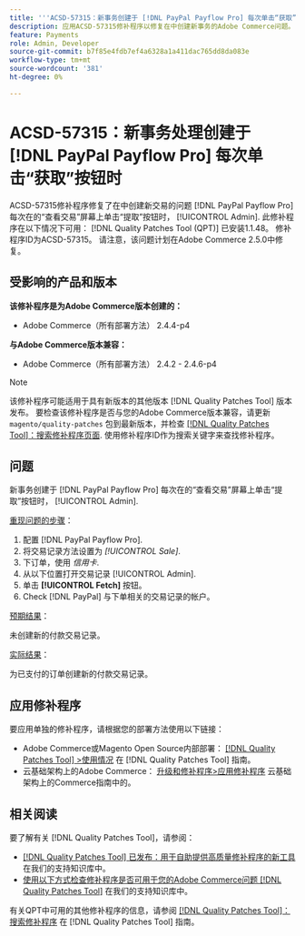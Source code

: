 ```yaml
---
title: '''ACSD-57315：新事务创建于 [!DNL PayPal Payflow Pro] 每次单击“获取”按钮时'
description: 应用ACSD-57315修补程序以修复在中创建新事务的Adobe Commerce问题。 [!DNL PayPal Payflow Pro] 每次在的“查看交易”屏幕上单击“提取”按钮时， [!UICONTROL Admin].
feature: Payments
role: Admin, Developer
source-git-commit: b7f85e4fdb7ef4a6328a1a411dac765dd8da083e
workflow-type: tm+mt
source-wordcount: '381'
ht-degree: 0%

---
```


# ACSD-57315：新事务处理创建于 [!DNL PayPal Payflow Pro] 每次单击“获取”按钮时

ACSD-57315修补程序修复了在中创建新交易的问题 [!DNL PayPal Payflow Pro] 每次在的“查看交易”屏幕上单击“提取”按钮时， [!UICONTROL Admin]. 此修补程序在以下情况下可用： [!DNL Quality Patches Tool (QPT)] 已安装1.1.48。 修补程序ID为ACSD-57315。 请注意，该问题计划在Adobe Commerce 2.5.0中修复。

## 受影响的产品和版本

**该修补程序是为Adobe Commerce版本创建的：**

* Adobe Commerce（所有部署方法） 2.4.4-p4

**与Adobe Commerce版本兼容：**

* Adobe Commerce（所有部署方法） 2.4.2 - 2.4.6-p4

>[!NOTE]
>
>该修补程序可能适用于具有新版本的其他版本 [!DNL Quality Patches Tool] 版本发布。 要检查该修补程序是否与您的Adobe Commerce版本兼容，请更新 `magento/quality-patches` 包到最新版本，并检查 [[!DNL Quality Patches Tool]：搜索修补程序页面](https://experienceleague.adobe.com/tools/commerce-quality-patches/index.html). 使用修补程序ID作为搜索关键字来查找修补程序。

## 问题

新事务创建于 [!DNL PayPal Payflow Pro] 每次在的“查看交易”屏幕上单击“提取”按钮时， [!UICONTROL Admin].

<u>重现问题的步骤</u>：

1. 配置 [!DNL PayPal Payflow Pro].
1. 将交易记录方法设置为 *[!UICONTROL Sale]*.
1. 下订单，使用 *信用卡*.
1. 从以下位置打开交易记录 [!UICONTROL Admin].
1. 单击 **[!UICONTROL Fetch]** 按钮。
1. Check [!DNL PayPal] 与下单相关的交易记录的帐户。

<u>预期结果</u>：

未创建新的付款交易记录。

<u>实际结果</u>：

为已支付的订单创建新的付款交易记录。

## 应用修补程序

要应用单独的修补程序，请根据您的部署方法使用以下链接：

* Adobe Commerce或Magento Open Source内部部署： [[!DNL Quality Patches Tool] >使用情况](https://experienceleague.adobe.com/docs/commerce-operations/tools/quality-patches-tool/usage.html) 在 [!DNL Quality Patches Tool] 指南。
* 云基础架构上的Adobe Commerce： [升级和修补程序>应用修补程序](https://experienceleague.adobe.com/docs/commerce-cloud-service/user-guide/develop/upgrade/apply-patches.html) 云基础架构上的Commerce指南中的。

## 相关阅读

要了解有关 [!DNL Quality Patches Tool]，请参阅：

* [[!DNL Quality Patches Tool] 已发布：用于自助提供高质量修补程序的新工具](/help/announcements/adobe-commerce-announcements/magento-quality-patches-released-new-tool-to-self-serve-quality-patches.md) 在我们的支持知识库中。
* [使用以下方式检查修补程序是否可用于您的Adobe Commerce问题 [!DNL Quality Patches Tool]](/help/support-tools/patches-available-in-qpt-tool/check-patch-for-magento-issue-with-magento-quality-patches.md) 在我们的支持知识库中。

有关QPT中可用的其他修补程序的信息，请参阅 [[!DNL Quality Patches Tool]：搜索修补程序](https://experienceleague.adobe.com/tools/commerce-quality-patches/index.html) 在 [!DNL Quality Patches Tool] 指南。
